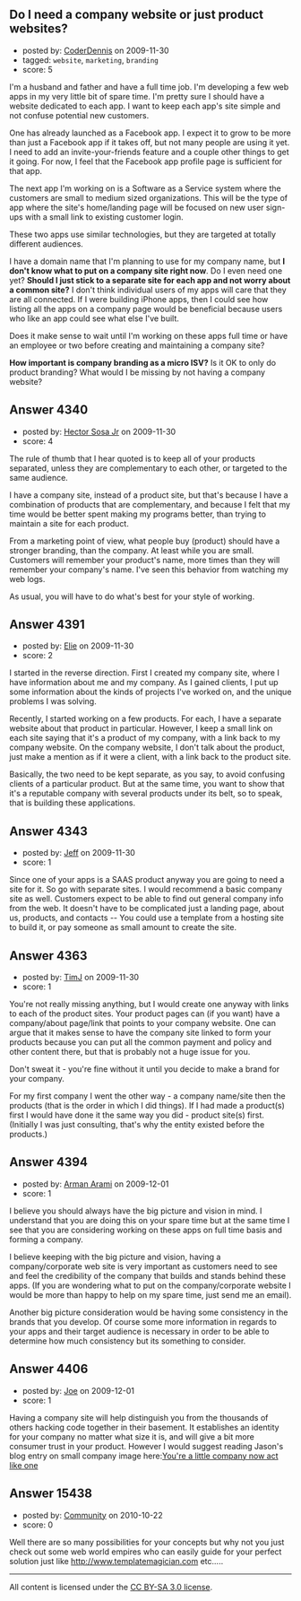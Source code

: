 ## Do I need a company website or just product websites?

- posted by: [CoderDennis](https://stackexchange.com/users/-1/517-coderdennis) on 2009-11-30
- tagged: `website`, `marketing`, `branding`
- score: 5

I'm a husband and father and have a full time job. I'm developing a few web apps in my very little bit of spare time. I'm pretty sure I should have a website dedicated to each app. I want to keep each app's site simple and not confuse potential new customers.

One has already launched as a Facebook app. I expect it to grow to be more than just a Facebook app if it takes off, but not many people are using it yet. I need to add an invite-your-friends feature and a couple other things to get it going. For now, I feel that the Facebook app profile page is sufficient for that app.

The next app I'm working on is a Software as a Service system where the customers are small to medium sized organizations. This will be the type of app where the site's home/landing page will be focused on new user sign-ups with a small link to existing customer login.

These two apps use similar technologies, but they are targeted at totally different audiences.

I have a domain name that I'm planning to use for my company name, but **I don't know what to put on a company site right now**. Do I even need one yet? **Should I just stick to a separate site for each app and not worry about a common site?** I don't think individual users of my apps will care that they are all connected. If I were building iPhone apps, then I could see how listing all the apps on a company page would be beneficial because users who like an app could see what else I've built.

Does it make sense to wait until I'm working on these apps full time or have an employee or two before creating and maintaining a company site?

**How important is company branding as a micro ISV?** Is it OK to only do product branding? What would I be missing by not having a company website?


## Answer 4340

- posted by: [Hector Sosa Jr](https://stackexchange.com/users/-1/10218-hector-sosa-jr) on 2009-11-30
- score: 4

The rule of thumb that I hear quoted is to keep all of your products separated, unless they are complementary to each other, or targeted to the same audience.

I have a company site, instead of a product site, but that's because I have a combination of products that are complementary, and because I felt that my time would be better spent making my programs better, than trying to maintain a site for each product.

From a marketing point of view, what people buy (product) should have a stronger branding, than the company. At least while you are small. Customers will remember your product's name, more times than they will remember your company's name. I've seen this behavior from watching my web logs.

As usual, you will have to do what's best for your style of working.




## Answer 4391

- posted by: [Elie](https://stackexchange.com/users/-1/1752-elie) on 2009-11-30
- score: 2

I started in the reverse direction. First I created my company site, where I have information about me and my company. As I gained clients, I put up some information about the kinds of projects I've worked on, and the unique problems I was solving.

Recently, I started working on a few products. For each, I have a separate website about that product in particular. However, I keep a small link on each site saying that it's a product of my company, with a link back to my company website. On the company website, I don't talk about the product, just make a mention as if it were a client, with a link back to the product site.

Basically, the two need to be kept separate, as you say, to avoid confusing clients of a particular product. But at the same time, you want to show that it's a reputable company with several products under its belt, so to speak, that is building these applications.


## Answer 4343

- posted by: [Jeff](https://stackexchange.com/users/-1/876-jeff) on 2009-11-30
- score: 1

Since one of your apps is a SAAS product anyway you are going to need a site for it. So go with separate sites. I would recommend a basic company site as well. Customers expect to be able to find out general company info from the web. It doesn't have to be complicated just a landing page, about us, products, and contacts -- You could use a template from a hosting site to build it, or pay someone as small amount to create the site.


## Answer 4363

- posted by: [TimJ](https://stackexchange.com/users/-1/1172-timj) on 2009-11-30
- score: 1

You're not really missing anything, but I would create one anyway with links to each of the product sites.  Your product pages can (if you want) have a company/about page/link that points to your company website.  One can argue that it makes sense to have the company site linked to form your products because you can put all the common payment and policy and other content there, but that is probably not a huge issue for you.  

Don't sweat it - you're fine without it until you decide to make a brand for your company. 

For my first company I went the other way - a company name/site then the products (that is the order in which I did things).  If I had made a product(s) first I would have done it the same way you did - product site(s) first.  (Initially I was just consulting, that's why the entity existed before the products.)




## Answer 4394

- posted by: [Arman Arami](https://stackexchange.com/users/-1/425-arman-arami) on 2009-12-01
- score: 1

I believe you should always have the big picture and vision in mind. I understand that you are doing this on your spare time but at the same time I see that you are considering working on these apps on full time basis and forming a company. 

I believe keeping with the big picture and vision, having a company/corporate web site is very important as customers need to see and feel the credibility of the company that builds and stands behind these apps. (If you are wondering what to put on the company/corporate website I would be more than happy to help on my spare time, just send me an email).

Another big picture consideration would be having some consistency in the brands that you develop. Of course some more information in regards to your apps and their target audience is necessary in order to be able to determine how much consistency but its something to consider.  


## Answer 4406

- posted by: [Joe](https://stackexchange.com/users/-1/1081-joe) on 2009-12-01
- score: 1

<p>Having a company site will help distinguish you from the thousands of others hacking code together in their basement.  It establishes an identity for your company no matter what size it is, and will give a bit more consumer trust in your product.  However I would suggest reading Jason's blog entry on small company image here:<a href="http://blog.asmartbear.com/youre-a-little-company-now-act-like-one.html" rel="nofollow">You're a little company now act like one</a></p>



## Answer 15438

- posted by: [Community](https://stackexchange.com/users/-1/-1-community) on 2010-10-22
- score: 0

Well there are so many possibilities for your concepts but why not you just check out some web world empires who can easily guide for your perfect solution just like http://www.templatemagician.com etc..... 



---

All content is licensed under the [CC BY-SA 3.0 license](https://creativecommons.org/licenses/by-sa/3.0/).
